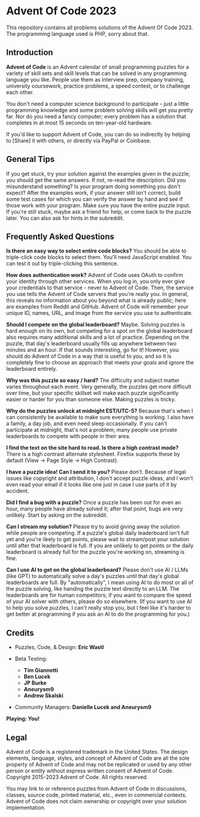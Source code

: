 # Advent Of Code 2023
This repository contains all problems solutions of the Advent Of Code 2023. The programming language used is PHP, sorry about that.

## Introduction
**Advent of Code** is an Advent calendar of small programming puzzles for a variety of skill sets and skill levels that can be solved in any programming language you like. People use them as interview prep, company training, university coursework, practice problems, a speed contest, or to challenge each other.

You don't need a computer science background to participate - just a little programming knowledge and some problem solving skills will get you pretty far. Nor do you need a fancy computer; every problem has a solution that completes in at most 15 seconds on ten-year-old hardware.

If you'd like to support Advent of Code, you can do so indirectly by helping to [Share] it with others, or directly via PayPal or Coinbase.

## General Tips

If you get stuck, try your solution against the examples given in the puzzle; you should get the same answers. If not, re-read the description. Did you misunderstand something? Is your program doing something you don't expect? After the examples work, if your answer still isn't correct, build some test cases for which you can verify the answer by hand and see if those work with your program. Make sure you have the entire puzzle input. If you're still stuck, maybe ask a friend for help, or come back to the puzzle later. You can also ask for hints in the subreddit.

## Frequently Asked Questions

**Is there an easy way to select entire code blocks?** You should be able to triple-click code blocks to select them. You'll need JavaScript enabled. You can test it out by triple-clicking this sentence.

**How does authentication work?** Advent of Code uses OAuth to confirm your identity through other services. When you log in, you only ever give your credentials to that service - never to Advent of Code. Then, the service you use tells the Advent of Code servers that you're really you. In general, this reveals no information about you beyond what is already public; here are examples from Reddit and GitHub. Advent of Code will remember your unique ID, names, URL, and image from the service you use to authenticate.

**Should I compete on the global leaderboard?** Maybe. Solving puzzles is hard enough on its own, but competing for a spot on the global leaderboard also requires many additional skills and a lot of practice. Depending on the puzzle, that day's leaderboard usually fills up anywhere between two minutes and an hour. If that sounds interesting, go for it! However, you should do Advent of Code in a way that is useful to you, and so it is completely fine to choose an approach that meets your goals and ignore the leaderboard entirely.

**Why was this puzzle so easy / hard?** The difficulty and subject matter varies throughout each event. Very generally, the puzzles get more difficult over time, but your specific skillset will make each puzzle significantly easier or harder for you than someone else. Making puzzles is tricky.

**Why do the puzzles unlock at midnight EST/UTC-5?** Because that's when I can consistently be available to make sure everything is working. I also have a family, a day job, and even need sleep occasionally. If you can't participate at midnight, that's not a problem; many people use private leaderboards to compete with people in their area.

**I find the text on the site hard to read. Is there a high contrast mode?** There is a high contrast alternate stylesheet. Firefox supports these by default (View -> Page Style -> High Contrast).

**I have a puzzle idea! Can I send it to you?** Please don't. Because of legal issues like copyright and attribution, I don't accept puzzle ideas, and I won't even read your email if it looks like one just in case I use parts of it by accident.

**Did I find a bug with a puzzle?** Once a puzzle has been out for even an hour, many people have already solved it; after that point, bugs are very unlikely. Start by asking on the subreddit.

**Can I stream my solution?** Please try to avoid giving away the solution while people are competing. If a puzzle's global daily leaderboard isn't full yet and you're likely to get points, please wait to stream/post your solution until after that leaderboard is full. If you are unlikely to get points or the daily leaderboard is already full for the puzzle you're working on, streaming is fine.

**Can I use AI to get on the global leaderboard?** Please don't use AI / LLMs (like GPT) to automatically solve a day's puzzles until that day's global leaderboards are full. By "automatically", I mean using AI to do most or all of the puzzle solving, like handing the puzzle text directly to an LLM. The leaderboards are for human competitors; if you want to compare the speed of your AI solver with others, please do so elsewhere. (If you want to use AI to help you solve puzzles, I can't really stop you, but I feel like it's harder to get better at programming if you ask an AI to do the programming for you.)

## Credits

- Puzzles, Code, & Design: **Eric Wastl**

- Beta Testing:
  - **Tim Giannetti**
  - **Ben Lucek**
  - **JP Burke**
  - **Aneurysm9**
  - **Andrew Skalski**
- Community Managers: **Danielle Lucek and Aneurysm9**

**Playing: You!**

## Legal

Advent of Code is a registered trademark in the United States. The design elements, language, styles, and concept of Advent of Code are all the sole property of Advent of Code and may not be replicated or used by any other person or entity without express written consent of Advent of Code. Copyright 2015-2023 Advent of Code. All rights reserved.

You may link to or reference puzzles from Advent of Code in discussions, classes, source code, printed material, etc., even in commercial contexts. Advent of Code does not claim ownership or copyright over your solution implementation.

